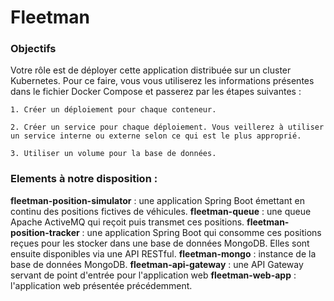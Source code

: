 # Fleetman


### Objectifs

Votre rôle est de déployer cette application distribuée sur un cluster Kubernetes. Pour ce faire, vous vous utiliserez les informations présentes dans le fichier Docker Compose et passerez par les étapes suivantes :

    1. Créer un déploiement pour chaque conteneur.

    2. Créer un service pour chaque déploiement. Vous veillerez à utiliser un service interne ou externe selon ce qui est le plus approprié.

    3. Utiliser un volume pour la base de données.


### Elements à notre disposition :

**fleetman-position-simulator** : une application Spring Boot émettant en continu des positions fictives de véhicules.
**fleetman-queue** : une queue Apache ActiveMQ qui reçoit puis transmet ces positions.
**fleetman-position-tracker** : une application Spring Boot qui consomme ces positions reçues pour les stocker dans une base de données MongoDB. Elles sont ensuite disponibles via une API RESTful.
**fleetman-mongo** : instance de la base de données MongoDB.
**fleetman-api-gateway** : une API Gateway servant de point d'entrée pour l'application web
**fleetman-web-app** : l'application web présentée précédemment.